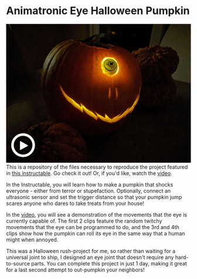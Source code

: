 # Animatronic Eye Halloween Pumpkin
 
[![](img/Thumbnail.png)](https://www.youtube.com/watch?v=xj-_afTFLtg)
This is a repository of the files necessary to reproduce the project featured in [this instructable](https://www.instructables.com/A-Halloween-Pumpkin-With-a-Moving-Animatronic-Eye-/). Go check it out! Or, if you'd like, watch the [video](https://www.youtube.com/watch?v=xj-_afTFLtg).

In the Instructable, you will learn how to make a pumpkin that shocks everyone - either from terror or stupefaction. Optionally, connect an ultrasonic sensor and set the trigger distance so that your pumpkin jump scares anyone who dares to take treats from your house!

In the [video](https://www.youtube.com/watch?v=xj-_afTFLtg), you will see a demonstration of the movements that the eye is currently capable of. The first 2 clips feature the random twitchy movements that the eye can be programmed to do, and the 3rd and 4th clips show how the pumpkin can roll its eye in the same way that a human might when annoyed.

This was a Halloween rush-project for me, so rather than waiting for a universal joint to ship, I designed an eye joint that doesn't require any hard-to-source parts. You can complete this project in just 1 day, making it great for a last second attempt to out-pumpkin your neighbors!
